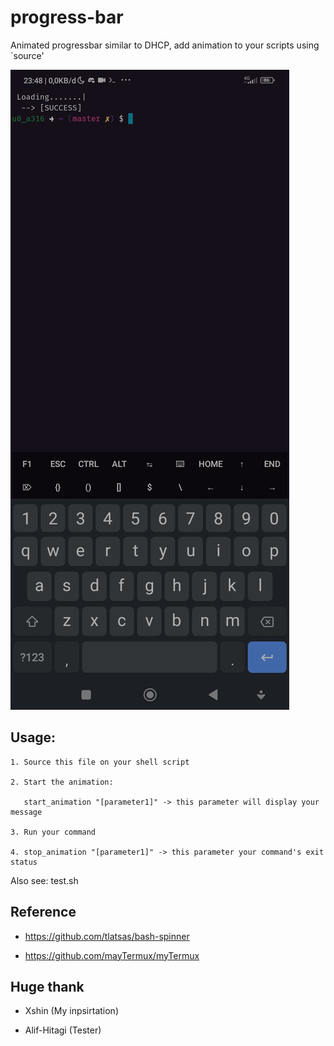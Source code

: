 # progress-bar

Animated progressbar similar to DHCP, add animation to your scripts using `source'

[![Preview](https://github.com/luisadha/progress-bar/blob/db9cded2f800f6aea8baf4afb9c4f5ce4854f7b9/thumb.jpg)](https://youtube.com/shorts/GtcwPmhZ62k?feature=share)

## Usage:

    1. Source this file on your shell script

    2. Start the animation:

       start_animation "[parameter1]" -> this parameter will display your message

    3. Run your command

    4. stop_animation "[parameter1]" -> this parameter your command's exit status

 Also see: test.sh


## Reference 

- https://github.com/tlatsas/bash-spinner

- https://github.com/mayTermux/myTermux

## Huge thank

* Xshin (My inpsirtation)

* Alif-Hitagi (Tester)
